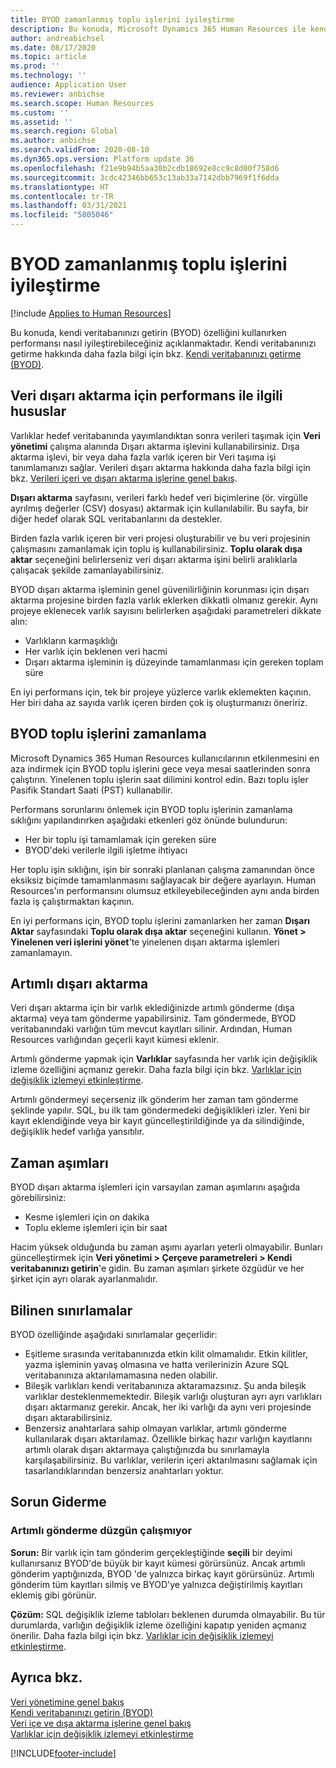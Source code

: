 ```yaml
---
title: BYOD zamanlanmış toplu işlerini iyileştirme
description: Bu konuda, Microsoft Dynamics 365 Human Resources ile kendi veritabanınızı getirin (BYOD) özelliğini kullanırken performansı nasıl iyileştirebileceğiniz açıklanmaktadır.
author: andreabichsel
ms.date: 08/17/2020
ms.topic: article
ms.prod: ''
ms.technology: ''
audience: Application User
ms.reviewer: anbichse
ms.search.scope: Human Resources
ms.custom: ''
ms.assetid: ''
ms.search.region: Global
ms.author: anbichse
ms.search.validFrom: 2020-08-10
ms.dyn365.ops.version: Platform update 36
ms.openlocfilehash: f21e9b94b5aa30b2cdb18692e8cc9c8d00f758d6
ms.sourcegitcommit: 3cdc42346bb653c13ab33a7142dbb7969f1f6dda
ms.translationtype: HT
ms.contentlocale: tr-TR
ms.lasthandoff: 03/31/2021
ms.locfileid: "5805046"
---
```

# <a name="optimize-byod-scheduled-batch-jobs"></a>BYOD zamanlanmış toplu işlerini iyileştirme

[!include [Applies to Human Resources](../includes/applies-to-hr.md)]

Bu konuda, kendi veritabanınızı getirin (BYOD) özelliğini kullanırken performansı nasıl iyileştirebileceğiniz açıklanmaktadır. Kendi veritabanınızı getirme hakkında daha fazla bilgi için bkz. [Kendi veritabanınızı getirme (BYOD)](https://docs.microsoft.com/dynamics365/fin-ops-core/dev-itpro/analytics/export-entities-to-your-own-database?toc=/dynamics365/human-resources/toc.json).

## <a name="performance-considerations-for-data-export"></a>Veri dışarı aktarma için performans ile ilgili hususlar

Varlıklar hedef veritabanında yayımlandıktan sonra verileri taşımak için **Veri yönetimi** çalışma alanında Dışarı aktarma işlevini kullanabilirsiniz. Dışa aktarma işlevi, bir veya daha fazla varlık içeren bir Veri taşıma işi tanımlamanızı sağlar. Verileri dışarı aktarma hakkında daha fazla bilgi için bkz. [Verileri içeri ve dışarı aktarma işlerine genel bakış](https://docs.microsoft.com/dynamics365/fin-ops-core/dev-itpro/data-entities/data-import-export-job?toc=/dynamics365/human-resources/toc.json).

**Dışarı aktarma** sayfasını, verileri farklı hedef veri biçimlerine (ör. virgülle ayrılmış değerler (CSV) dosyası) aktarmak için kullanılabilir. Bu sayfa, bir diğer hedef olarak SQL veritabanlarını da destekler.

Birden fazla varlık içeren bir veri projesi oluşturabilir ve bu veri projesinin çalışmasını zamanlamak için toplu iş kullanabilirsiniz. **Toplu olarak dışa aktar** seçeneğini belirlerseniz veri dışarı aktarma işini belirli aralıklarla çalışacak şekilde zamanlayabilirsiniz.

BYOD dışarı aktarma işleminin genel güvenilirliğinin korunması için dışarı aktarma projesine birden fazla varlık eklerken dikkatli olmanız gerekir. Aynı projeye eklenecek varlık sayısını belirlerken aşağıdaki parametreleri dikkate alın:

- Varlıkların karmaşıklığı
- Her varlık için beklenen veri hacmi
- Dışarı aktarma işleminin iş düzeyinde tamamlanması için gereken toplam süre

En iyi performans için, tek bir projeye yüzlerce varlık eklemekten kaçının. Her biri daha az sayıda varlık içeren birden çok iş oluşturmanızı öneririz.

## <a name="scheduling-byod-batch-jobs"></a>BYOD toplu işlerini zamanlama

Microsoft Dynamics 365 Human Resources kullanıcılarının etkilenmesini en aza indirmek için BYOD toplu işlerini gece veya mesai saatlerinden sonra çalıştırın. Yinelenen toplu işlerin saat dilimini kontrol edin. Bazı toplu işler Pasifik Standart Saati (PST) kullanabilir.

Performans sorunlarını önlemek için BYOD toplu işlerinin zamanlama sıklığını yapılandırırken aşağıdaki etkenleri göz önünde bulundurun:

- Her bir toplu işi tamamlamak için gereken süre
- BYOD'deki verilerle ilgili işletme ihtiyacı

Her toplu işin sıklığını, işin bir sonraki planlanan çalışma zamanından önce eksiksiz biçimde tamamlanmasını sağlayacak bir değere ayarlayın. Human Resources'ın performansını olumsuz etkileyebileceğinden aynı anda birden fazla iş çalıştırmaktan kaçının.

En iyi performans için, BYOD toplu işlerini zamanlarken her zaman **Dışarı Aktar** sayfasındaki **Toplu olarak dışa aktar** seçeneğini kullanın. **Yönet \> Yinelenen veri işlerini yönet**'te yinelenen dışarı aktarma işlemleri zamanlamayın.

## <a name="incremental-export"></a>Artımlı dışarı aktarma

Veri dışarı aktarma için bir varlık eklediğinizde artımlı gönderme (dışa aktarma) veya tam gönderme yapabilirsiniz. Tam göndermede, BYOD veritabanındaki varlığın tüm mevcut kayıtları silinir. Ardından, Human Resources varlığından geçerli kayıt kümesi eklenir.

Artımlı gönderme yapmak için **Varlıklar** sayfasında her varlık için değişiklik izleme özelliğini açmanız gerekir. Daha fazla bilgi için bkz. [Varlıklar için değişiklik izlemeyi etkinleştirme](https://docs.microsoft.com/dynamics365/fin-ops-core/dev-itpro/data-entities/entity-change-track?toc=/dynamics365/human-resources/toc.json).

Artımlı göndermeyi seçerseniz ilk gönderim her zaman tam gönderme şeklinde yapılır. SQL, bu ilk tam göndermedeki değişiklikleri izler. Yeni bir kayıt eklendiğinde veya bir kayıt güncelleştirildiğinde ya da silindiğinde, değişiklik hedef varlığa yansıtılır.

## <a name="time-outs"></a>Zaman aşımları

BYOD dışarı aktarma işlemleri için varsayılan zaman aşımlarını aşağıda görebilirsiniz:

- Kesme işlemleri için on dakika
- Toplu ekleme işlemleri için bir saat

Hacim yüksek olduğunda bu zaman aşımı ayarları yeterli olmayabilir. Bunları güncelleştirmek için **Veri yönetimi \> Çerçeve parametreleri \> Kendi veritabanınızı getirin**'e gidin. Bu zaman aşımları şirkete özgüdür ve her şirket için ayrı olarak ayarlanmalıdır.

## <a name="known-limitations"></a>Bilinen sınırlamalar

BYOD özelliğinde aşağıdaki sınırlamalar geçerlidir:

- Eşitleme sırasında veritabanınızda etkin kilit olmamalıdır. Etkin kilitler, yazma işleminin yavaş olmasına ve hatta verilerinizin Azure SQL veritabanınıza aktarılamamasına neden olabilir.
- Bileşik varlıkları kendi veritabanınıza aktaramazsınız. Şu anda bileşik varlıklar desteklenmemektedir. Bileşik varlığı oluşturan ayrı ayrı varlıkları dışarı aktarmanız gerekir. Ancak, her iki varlığı da aynı veri projesinde dışarı aktarabilirsiniz.
- Benzersiz anahtarlara sahip olmayan varlıklar, artımlı gönderme kullanılarak dışarı aktarılamaz. Özellikle birkaç hazır varlığın kayıtlarını artımlı olarak dışarı aktarmaya çalıştığınızda bu sınırlamayla karşılaşabilirsiniz. Bu varlıklar, verilerin içeri aktarılmasını sağlamak için tasarlandıklarından benzersiz anahtarları yoktur.

## <a name="troubleshooting"></a>Sorun Giderme

### <a name="incremental-push-doesnt-work-correctly"></a>Artımlı gönderme düzgün çalışmıyor

**Sorun:** Bir varlık için tam gönderim gerçekleştiğinde **seçili** bir deyimi kullanırsanız BYOD'de büyük bir kayıt kümesi görürsünüz. Ancak artımlı gönderim yaptığınızda, BYOD 'de yalnızca birkaç kayıt görürsünüz. Artımlı gönderim tüm kayıtları silmiş ve BYOD'ye yalnızca değiştirilmiş kayıtları eklemiş gibi görünür.

**Çözüm:** SQL değişiklik izleme tabloları beklenen durumda olmayabilir. Bu tür durumlarda, varlığın değişiklik izleme özelliğini kapatıp yeniden açmanız önerilir. Daha fazla bilgi için bkz. [Varlıklar için değişiklik izlemeyi etkinleştirme](https://docs.microsoft.com/dynamics365/fin-ops-core/dev-itpro/data-entities/entity-change-track?toc=/dynamics365/human-resources/toc.json).

## <a name="see-also"></a>Ayrıca bkz.

[Veri yönetimine genel bakış](https://docs.microsoft.com/dynamics365/fin-ops-core/dev-itpro/data-entities/data-entities-data-packages?toc=/dynamics365/human-resources/toc.json)<br>
[Kendi veritabanınızı getirin (BYOD)](https://docs.microsoft.com/dynamics365/fin-ops-core/dev-itpro/analytics/export-entities-to-your-own-database?toc=/dynamics365/human-resources/toc.json)<br>
[Veri içe ve dışa aktarma işlerine genel bakış](https://docs.microsoft.com/dynamics365/fin-ops-core/dev-itpro/data-entities/data-import-export-job?toc=/dynamics365/human-resources/toc.json)<br>
[Varlıklar için değişiklik izlemeyi etkinleştirme](https://docs.microsoft.com/dynamics365/fin-ops-core/dev-itpro/data-entities/entity-change-track?toc=/dynamics365/human-resources/toc.json)


[!INCLUDE[footer-include](../includes/footer-banner.md)]